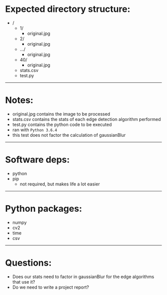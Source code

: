 # Expected directory structure:

- /
    - 1/
        - original.jpg
    - 2/
        - original.jpg
    - .../
        - original.jpg
    - 40/
        - original.jpg
    - stats.csv
    - test.py

---

# Notes:

- original.jpg contains the image to be processed
- stats.csv contains the stats of each edge detection algorithm performed
- test.py contains the python code to be executed
- ran with `Python 3.6.4`
- this test does not factor the calculation of gaussianBlur

---

# Software deps:

- python
- pip
    - not required, but makes life a lot easier

---

# Python packages:

- numpy
- cv2
- time
- csv

---

# Questions:

- Does our stats need to factor in gaussianBlur for the edge algorithms that use it?
- Do we need to write a project report?
